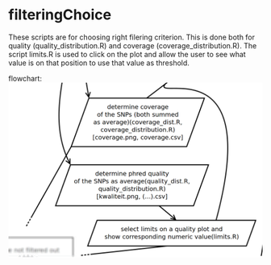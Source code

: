 # filteringChoice

These scripts are for choosing right filering criterion. This is done both for quality (quality_distribution.R) and coverage (coverage_distribution.R). The script limits.R is used to click on the plot and allow the user to see what value is on that position to use that value as threshold.

flowchart:
![flowchart](../../doc/flowchart/filteringChoice.png?raw=true)
